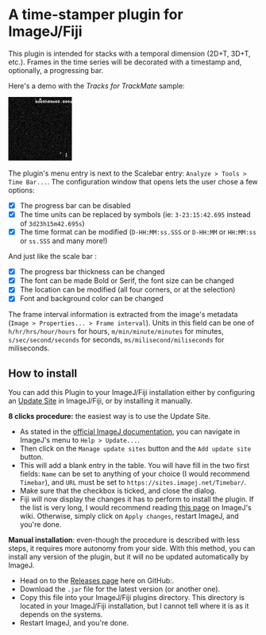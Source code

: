 A time-stamper plugin for ImageJ/Fiji
=====================================

This plugin is intended for stacks with a temporal dimension (2D+T, 3D+T, etc.).
Frames in the time series will be decorated with a timestamp and, optionally, a progressing bar.

Here's a demo with the *Tracks for TrackMate* sample:

![A demo of the plugin](figure/Demo_FakeTracks.gif)

The plugin's menu entry is next to the Scalebar entry: `Analyze > Tools > Time Bar...`. The configuration window that opens lets the user chose a few options:

- [x] The progress bar can be disabled
- [x] The time units can be replaced by symbols (ie: `3-23:15:42.695` instead of `3d23h15m42.695s`)
- [x] The time format can be modified (`D-HH:MM:ss.SSS` or `D-HH:MM` or `HH:MM:ss` or `ss.SSS` and many more!)

And just like the scale bar :

- [x] The progress bar thickness can be changed
- [x] The font can be made Bold or Serif, the font size can be changed
- [x] The location can be modified (all four corners, or at the selection)
- [x] Font and background color can be changed

The frame interval information is extracted from the image's metadata (`Image > Properties... > Frame interval`). Units in this field can be one of `h/hr/hrs/hour/hours` for hours, `m/min/minute/minutes` for minutes, `s/sec/second/seconds` for seconds, `ms/milisecond/miliseconds` for miliseconds.

## How to install

You can add this Plugin to your ImageJ/Fiji installation either by configuring an [Update Site](https://imagej.net/update-sites/) in ImageJ/Fiji, or by installing it manually.

**8 clicks procedure:** the easiest way is to use the Update Site.

- As stated in the [official ImageJ documentation](https://imagej.net/update-sites/following), you can navigate in ImageJ's menu to `Help > Update...`.
- Then click on the `Manage update sites` button and the `Add update site` button.
- This will add a blank entry in the table. You will have fill in the two first fields: `Name` can be set to anything of your choice (I would recommend `Timebar`), and `URL` must be set to `https://sites.imagej.net/Timebar/`.
- Make sure that the checkbox is ticked, and close the dialog.
- Fiji will now display the changes it has to perform to install the plugin. If the list is very long, I would recommend reading [this page](https://imagej.net/update-sites/following#choose-and-download-plugins) on ImageJ's wiki. Otherwise, simply click on `Apply changes`, restart ImageJ, and you're done.

**Manual installation**: even-though the procedure is described with less steps, it requires more autonomy from your side. With this method, you can install any version of the plugin, but it will no be updated automatically by ImageJ.

- Head on to the [Releases page](https://github.com/remiberthoz/imagej-timebar/releases) here on GitHub:.
- Download the `.jar` file for the latest version (or another one).
- Copy this file into your ImageJ/Fiji plugins directory. This directory is located in your ImageJ/Fiji installation, but I cannot tell where it is as it depends on the systems.
- Restart ImageJ, and you're done.

